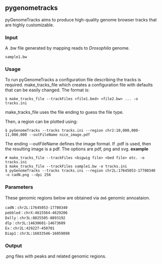 ## pygenometracks

pyGenomeTracks aims to produce high-quality genome browser tracks that are highly customizable.

### Input

A .bw file generated by mapping reads to _Drosophila_ genome.

```
sample1.bw
```

### Usage

To run pyGenomeTracks a configuration file describing the tracks is required.
make_tracks_file which creates a configuration file with defaults that can be easily changed.
The format is:

```
$ make_tracks_file --trackFiles <file1.bed> <file2.bw> ... -o tracks.ini
```

make_tracks_file uses the file ending to guess the file type.

Then, a region can be plotted using:

```
$ pyGenomeTracks --tracks tracks.ini --region chr2:10,000,000-11,000,000 --outFileName nice_image.pdf
```

The ending --outFileName defines the image format. If .pdf is used, then the resulting image is a pdf. The options are pdf, png and svg.
**example**

```
# make_tracks_file --trackFiles <bigwig file> <bed file> etc. -o tracks.ini
$ make_tracks_file --trackFiles sample1.bw -o tracks.ini
$ pyGenomeTracks --tracks tracks.ini --region chr2L:17645053-17780340 -o cadN.png --dpi 256
```

### Parameters

These genomic regions below are obtained via `dm6` genomic annoataion.

```
cadN：chr2L:17645053-17780340
pebbled：chrX:4615564-4629206
Dally：chr3L:8825505-8893192
dlp：chr3L:14630601-14673609
Ex：chr2L:429227-450701
Diap1：chr3L:16033546-16059898
```

### Output

.png files with peaks and related genomic regions.
